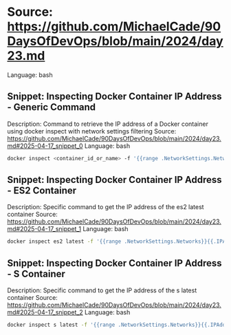 # Source: https://github.com/MichaelCade/90DaysOfDevOps/blob/main/2024/day23.md
Language: bash

## Snippet: Inspecting Docker Container IP Address - Generic Command
Description: Command to retrieve the IP address of a Docker container using docker inspect with network settings filtering
Source: https://github.com/MichaelCade/90DaysOfDevOps/blob/main/2024/day23.md#2025-04-17_snippet_0
Language: bash

```bash
docker inspect <container_id_or_name> -f '{{range .NetworkSettings.Networks}}{{.IPAddress}} {{end}}'
```

## Snippet: Inspecting Docker Container IP Address - ES2 Container
Description: Specific command to get the IP address of the es2 latest container
Source: https://github.com/MichaelCade/90DaysOfDevOps/blob/main/2024/day23.md#2025-04-17_snippet_1
Language: bash

```bash
docker inspect es2 latest -f '{{range .NetworkSettings.Networks}}{{.IPAddress}} {{end}}'
```

## Snippet: Inspecting Docker Container IP Address - S Container
Description: Specific command to get the IP address of the s latest container
Source: https://github.com/MichaelCade/90DaysOfDevOps/blob/main/2024/day23.md#2025-04-17_snippet_2
Language: bash

```bash
docker inspect s latest -f '{{range .NetworkSettings.Networks}}{{.IPAddress}} {{end}}'
```